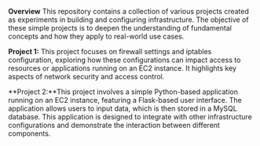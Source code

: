 **Overview**
This repository contains a collection of various projects created as experiments in building and configuring infrastructure. The objective of these simple projects is to deepen the understanding of fundamental concepts and how they apply to real-world use cases.

**Project 1:** This project focuses on firewall settings and iptables configuration, exploring how these configurations can impact access to resources or applications running on an EC2 instance. It highlights key aspects of network security and access control.

**Project 2:**This project involves a simple Python-based application running on an EC2 instance, featuring a Flask-based user interface. The application allows users to input data, which is then stored in a MySQL database. This application is designed to integrate with other infrastructure configurations and demonstrate the interaction between different components.
